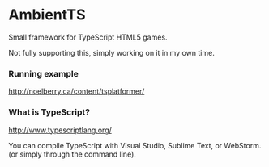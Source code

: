 AmbientTS
=========

Small framework for TypeScript HTML5 games.

Not fully supporting this, simply working on it in my own time.

### Running example

http://noelberry.ca/content/tsplatformer/

### What is TypeScript?

http://www.typescriptlang.org/

You can compile TypeScript with Visual Studio, Sublime Text, or WebStorm.
(or simply through the command line).